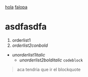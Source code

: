[hola]( http://ww.aa )
[falopa]( #asdfa )
# asdfasdfa
1. orderlist1
2. *orderlist2conbold*
- _unorderlist1italic_
    - _*unorderlist2bolditalic*_
`codeblock`
> aca tendria que ir el blockquote